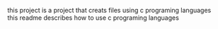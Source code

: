 this project is a project that creats files using c programing languages  
this readme describes how to use c programing languages
